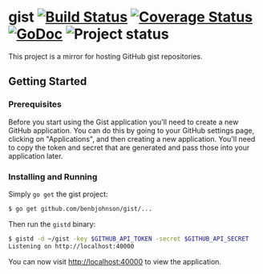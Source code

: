 gist [![Build Status](https://drone.io/github.com/benbjohnson/gist/status.png)](https://drone.io/github.com/benbjohnson/gist/latest) [![Coverage Status](https://coveralls.io/repos/benbjohnson/gist/badge.png?branch=master)](https://coveralls.io/r/benbjohnson/gist?branch=master) [![GoDoc](https://godoc.org/github.com/benbjohnson/gist?status.png)](https://godoc.org/github.com/benbjohnson/gist) ![Project status](http://img.shields.io/status/experimental.png?color=red)
====

This project is a mirror for hosting GitHub gist repositories.


## Getting Started

### Prerequisites

Before you start using the Gist application you'll need to create a new GitHub
application. You can do this by going to your GitHub settings page, clicking
on "Applications", and then creating a new application. You'll need to copy the
token and secret that are generated and pass those into your application later.


### Installing and Running

Simply `go get` the gist project:

```sh
$ go get github.com/benbjohnson/gist/...
```

Then run the `gistd` binary:

```sh
$ gistd -d ~/gist -key $GITHUB_API_TOKEN -secret $GITHUB_API_SECRET
Listening on http://localhost:40000
```

You can now visit [http://localhost:40000](http://localhost:40000) to view
the application.

